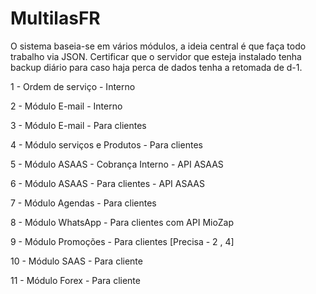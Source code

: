 # MultilasFR
O sistema baseia-se em vários módulos, a ideia central é que faça todo trabalho via JSON.
Certificar que o servidor que esteja instalado tenha backup diário para caso haja perca de dados tenha a retomada de d-1.

1 - Ordem de serviço - Interno

2 - Módulo E-mail - Interno

3 - Módulo E-mail - Para clientes

4 - Módulo serviços e Produtos - Para clientes

5 - Módulo ASAAS - Cobrança Interno - API ASAAS

6 - Módulo ASAAS - Para clientes - API ASAAS

7 - Módulo Agendas - Para clientes 

8 - Módulo WhatsApp - Para clientes com API MioZap

9 - Módulo Promoções - Para clientes [Precisa - 2 , 4]

10 - Módulo SAAS - Para cliente 

11 - Módulo Forex - Para cliente
